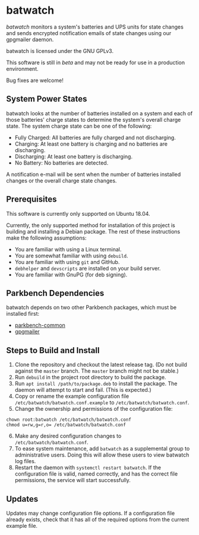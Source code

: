 # batwatch

_batwatch_ monitors a system's batteries and UPS units for state changes and sends encrypted
notification emails of state changes using our gpgmailer daemon.

batwatch is licensed under the GNU GPLv3.

This software is still in _beta_ and may not be ready for use in a production environment.

Bug fixes are welcome!

## System Power States

batwatch looks at the number of batteries installed on a system and each of those batteries'
charge states to determine the system's overall charge state. The system charge state can be
one of the following:

*   Fully Charged: All batteries are fully charged and not discharging.
*   Charging: At least one battery is charging and no batteries are discharging.
*   Discharging: At least one battery is discharging.
*   No Battery: No batteries are detected.

A notification e-mail will be sent when the number of batteries installed changes or the
overall charge state changes.

## Prerequisites

This software is currently only supported on Ubuntu 18.04.

Currently, the only supported method for installation of this project is building and
installing a Debian package. The rest of these instructions make the following assumptions:

*   You are familiar with using a Linux terminal.
*   You are somewhat familiar with using `debuild`.
*   You are familiar with using `git` and GitHub.
*   `debhelper` and `devscripts` are installed on your build server.
*   You are familiar with GnuPG (for deb signing).

## Parkbench Dependencies

batwatch depends on two other Parkbench packages, which must be installed first:

*   [parkbench-common](https://github.com/park-bench/parkbench-common)
*   [gpgmailer](https://github.com/park-bench/gpgmailer)

## Steps to Build and Install

1.  Clone the repository and checkout the latest release tag. (Do not build against the
    `master` branch. The `master` branch might not be stable.)
2.  Run `debuild` in the project root directory to build the package.
3.  Run `apt install /path/to/package.deb` to install the package. The daemon will attempt to
    start and fail. (This is expected.)
4.  Copy or rename the example configuration file `/etc/batwatch/batwatch.conf.example` to
    `/etc/batwatch/batwatch.conf`.
5.  Change the ownership and permissions of the configuration file:
```
chown root:batwatch /etc/batwatch/batwatch.conf
chmod u=rw,g=r,o= /etc/batwatch/batwatch.conf
```
6.  Make any desired configuration changes to `/etc/batwatch/batwatch.conf`.
7.  To ease system maintenance, add `batwatch` as a supplemental group to administrative
    users. Doing this will allow these users to view batwatch log files.
8.  Restart the daemon with `systemctl restart batwatch`. If the configuration file is valid,
    named correctly, and has the correct file permissions, the service will start
    successfully.

## Updates

Updates may change configuration file options. If a configuration file already exists, check
that it has all of the required options from the current example file.
